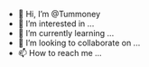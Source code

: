 - 👋 Hi, I’m @Tummoney
- 👀 I’m interested in ...
- 🌱 I’m currently learning ...
- 💞️ I’m looking to collaborate on ...
- 📫 How to reach me ...

<!---
Tummoney/Tummoney is a ✨ special ✨ repository because its `README.md` (this file) appears on your GitHub profile.
You can click the Preview link to take a look at your changes.
--->
